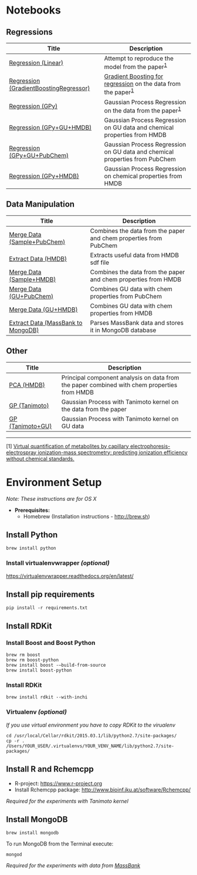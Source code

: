 # Notebooks

## Regressions

Title  | Description
------ | -------
[Regression (Linear)][1] | Attempt to reproduce the model from the paper<sup>[1](#user-content-paper)</sup>
[Regression (GradientBoostingRegressor)][2] | [Gradient Boosting for regression](http://scikit-learn.org/stable/modules/generated/sklearn.ensemble.GradientBoostingRegressor.html) on the data from the paper<sup>[1](#user-content-paper)</sup>
[Regression (GPy)][3] | Gaussian Process Regression on the data from the paper<sup>[1](#user-content-paper)</sup>
[Regression (GPy+GU+HMDB)][4] | Gaussian Process Regression on GU data and chemical properties from HMDB
[Regression (GPy+GU+PubChem)][5] | Gaussian Process Regression on GU data and chemical properties from PubChem
[Regression (GPy+HMDB)][6] | Gaussian Process Regression on chemical properties from HMDB

[3]: ./Regression_(GPy).ipynb
[4]: ./Regression_(GPy+GU+HMDB).ipynb
[5]: ./Regression_(GPy+GU+PubChem).ipynb
[6]: ./Regression_(GPy+HMDB).ipynb
[2]: ./Regression_(GradientBoostingRegressor).ipynb
[1]: ./Regression_(Linear).ipynb

## Data Manipulation

Title  | Description
------ | -------
[Merge Data (Sample+PubChem)][20] | Combines the data from the paper and chem properties from PubChem
[Extract Data (HMDB)][21] | Extracts useful data from HMDB sdf file
[Merge Data (Sample+HMDB)][22] | Combines the data from the paper and chem properties from HMDB
[Merge Data (GU+PubChem)][23] | Combines GU data with chem properties from PubChem
[Merge Data (GU+HMDB)][24] | Combines GU data with chem properties from HMDB
[Extract Data (MassBank to MongoDB)][25] | Parses MassBank data and stores it in MongoDB database

[20]: ./data_manipulation/Merge_Data_(Sample+PubChem).ipynb
[21]: ./data_manipulation/Merge_Data_(Sample+HMDB).ipynb
[22]: ./data_manipulation/Extract_Data_(HMDB).ipynb
[23]: ./data_manipulation/Merge_Data_(GU+PubChem).ipynb
[24]: ./data_manipulation/Merge_Data_(GU+HMDB).ipynb
[25]: ./data_manipulation/Extract_Data_(MassBank_to_MongoDB).ipynb

## Other

Title  | Description
------ | -------
[PCA (HMDB)][40] | Principal component analysis on data from the paper combined with chem properties from HMDB
[GP (Tanimoto)][41] | Gaussian Process with Tanimoto kernel on the data from the paper
[GP (Tanimoto+GU)][42] | Gaussian Process with Tanimoto kernel on GU data

[40]: ./PCA_(HMDB).ipynb
[41]: ./GP_(Tanimoto).ipynb
[42]: ./GP_(Tanimoto+GU).ipynb

<hr />

[<a name="paper">1</a>] [Virtual quantification of metabolites by capillary electrophoresis-electrospray ionization-mass spectrometry: predicting ionization efficiency without chemical standards.](http://www.ncbi.nlm.nih.gov/pubmed/19275147)

# Environment Setup
_Note: These instructions are for OS X_

* **Prerequisites:**
  * Homebrew (Installation instructions - http://brew.sh)

## Install Python

```console
brew install python
```

### Install virtualenvwrapper _(optional)_

https://virtualenvwrapper.readthedocs.org/en/latest/

## Install pip requirements

```console
pip install -r requirements.txt
```

## Install RDKit

### Install Boost and Boost Python
```console
brew rm boost
brew rm boost-python
brew install boost -–build-from-source
brew install boost-python
```

### Install RDKit

```console
brew install rdkit --with-inchi
```

### Virtualenv _(optional)_
_If you use virtual environment you have to copy RDKit to the virualenv_

```console
cd /usr/local/Cellar/rdkit/2015.03.1/lib/python2.7/site-packages/
cp -r . /Users/YOUR_USER/.virtualenvs/YOUR_VENV_NAME/lib/python2.7/site-packages/
```

## Install R and Rchemcpp
* R-project: https://www.r-project.org
* Install Rchemcpp package: http://www.bioinf.jku.at/software/Rchemcpp/

*Required for the experiments with Tanimoto kernel*

## Install MongoDB

```console
brew install mongodb
```

To run MongoDB from the Terminal execute:

```console
mongod
```

*Required for the experiments with data from [MassBank](http://massbank.jp)*

